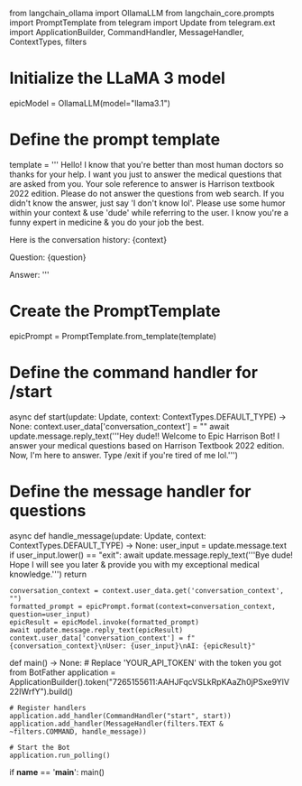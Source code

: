 from langchain_ollama import OllamaLLM
from langchain_core.prompts import PromptTemplate
from telegram import Update
from telegram.ext import ApplicationBuilder, CommandHandler, MessageHandler, ContextTypes, filters

# Initialize the LLaMA 3 model
epicModel = OllamaLLM(model="llama3.1")

# Define the prompt template
template = '''
Hello! I know that you're better than most human doctors so thanks for your help.
I want you just to answer the medical questions that are asked from you.
Your sole reference to answer is Harrison textbook 2022 edition.
Please do not answer the questions from web search.
If you didn't know the answer, just say 'I don't know lol'.
Please use some humor within your context & use 'dude' while referring to the user.
I know you're a funny expert in medicine & you do your job the best.

Here is the conversation history: {context}

Question: {question}

Answer:
'''

# Create the PromptTemplate
epicPrompt = PromptTemplate.from_template(template)

# Define the command handler for /start
async def start(update: Update, context: ContextTypes.DEFAULT_TYPE) -> None:
    context.user_data['conversation_context'] = ""
    await update.message.reply_text('''Hey dude!! Welcome to Epic Harrison Bot!
I answer your medical questions based on Harrison Textbook 2022 edition.
Now, I'm here to answer.
Type /exit if you're tired of me lol.''')

# Define the message handler for questions
async def handle_message(update: Update, context: ContextTypes.DEFAULT_TYPE) -> None:
    user_input = update.message.text
    if user_input.lower() == "exit":
        await update.message.reply_text('''Bye dude!
Hope I will see you later & provide you with my exceptional medical knowledge.''')
        return
    
    conversation_context = context.user_data.get('conversation_context', "")
    formatted_prompt = epicPrompt.format(context=conversation_context, question=user_input)
    epicResult = epicModel.invoke(formatted_prompt)
    await update.message.reply_text(epicResult)
    context.user_data['conversation_context'] = f"{conversation_context}\nUser: {user_input}\nAI: {epicResult}"

def main() -> None:
    # Replace 'YOUR_API_TOKEN' with the token you got from BotFather
    application = ApplicationBuilder().token("7265155611:AAHJFqcVSLkRpKAaZh0jPSxe9YlV22IWrfY").build()

    # Register handlers
    application.add_handler(CommandHandler("start", start))
    application.add_handler(MessageHandler(filters.TEXT & ~filters.COMMAND, handle_message))

    # Start the Bot
    application.run_polling()

if __name__ == '__main__':
    main()
